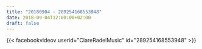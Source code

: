 ```yaml
---
title: "20180904 - 289254168553948"
date: 2018-09-04T12:00:00+02:00
draft: false
---
```


{{< facebookvideov userid="ClareRadelMusic" id="289254168553948" >}}